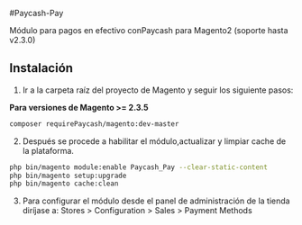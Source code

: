 #Paycash-Pay

Módulo para pagos en efectivo conPaycash para Magento2 (soporte hasta v2.3.0)


## Instalación

1. Ir a la carpeta raíz del proyecto de Magento y seguir los siguiente pasos:


**Para versiones de Magento >= 2.3.5**
```bash
composer requirePaycash/magento:dev-master
```

2. Después se procede a habilitar el módulo,actualizar y limpiar cache de la plataforma.

```bash    
php bin/magento module:enable Paycash_Pay --clear-static-content
php bin/magento setup:upgrade
php bin/magento cache:clean
```

3. Para configurar el módulo desde el panel de administración de la tienda diríjase a: Stores > Configuration > Sales > Payment Methods
